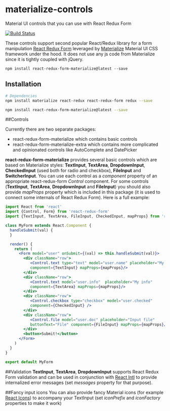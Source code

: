 # materialize-controls

Material UI controls that you can use with React Redux Form

[![Build Status](https://travis-ci.org/OptimalSpin/materialize-controls.svg?branch=master)](https://github.com/OptimalSpin/materialize-controls)

These controls support second popular React/Redux library for a form manipulation [React Redux Form](https://github.com/davidkpiano/react-redux-form) 
leveraged by [Materialize](https://github.com/Dogfalo/materialize) Material UI CSS framework under the hood. It does not use any js code from Materialize since 
it is tightly coupled with jQuery.  

`npm install react-redux-form-materialize@latest --save`

## Installation

```bash
# Dependencies 
npm install materialize react-redux react-redux-form redux --save

npm install react-redux-form-materialize@latest --save
```

##Controls

Currently there are two separate packages:

 * react-redux-form-materialize which contains basic controls
 * react-redux-form-materialize-extra which contains more complicated and opinionated controls like AutoComplete and DatePicker

**react-redux-form-materialize** provides several basic controls which are based on Materialize styles: **TextInput**, **TextArea**, **DropdownInput**, **CheckedInput** (used both for radio and checkbox), **FileInput** and **SwitcherInput**.
You can use each control as a *component* property of an appropriate react-redux-form *Control* component. For some controls (**TextInput**, **TextArea**, **DropdownInput** and **FileInput**) 
you should also provide *mapProps* property which is included in this package (it is used to connect some internals of React Redux Form). Here is a full example:

```jsx
import React from 'react'
import {Control, Form} from 'react-redux-form'
import {TextInput, TextArea, FileInput, CheckedInput, mapProps} from 'react-redux-form-materialize'

class MyForm extends React.Component {
  handleSubmit(val) {    
  }

  render() {
    return (
      <Form model="user" onSubmit={(val) => this.handleSubmit(val)}>
        <div className="row">
           <Control.text type="text" model="user.name" placeholder="My name" 
           component={TextInput} mapProps={mapProps}/>
        </div> 
        <div className="row">
           <Control.text model="user.info"  placeholder="My info" 
           component={TextArea} mapProps={mapProps}/>
        </div> 
        <div className="row">
           <Control.checkbox type="checkbox" model="user.checked" 
           component={CheckedInput} />
        </div> 
        <div className="row">
           <Control.file model="user.doc" placeholder="Input file" 
           buttonText="File" component={FileInput} mapProps={mapProps}/>
        </div>               
        <button>Submit!</button>
      </Form>
    )
  }
}

export default MyForm
```

##Validation
**TextInput**, **TextArea**, **DropdownInput** supports React Redux Form validation and can be used in conjunction with [React Intl](https://github.com/yahoo/react-intl) to provide internalized error messages (set *messages* property for that purpose).

##Fancy input icons
You can also provide fancy Material icons (for example [React Icons](https://gorangajic.github.io/react-icons/fa.html)) to accompany your TextInput (set *iconPrefix* and *iconFactory* properties to make it work) 
